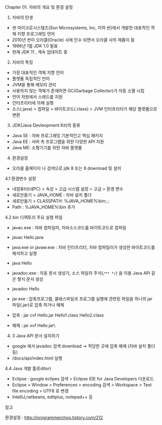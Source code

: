Chapter 01.  자바의 개요 및 환경 설정

1. 자바의 탄생

- 썬 마이크로시스템즈(Sun Microsystems, Inc, 이하 썬)에서 개발한 대표적인 객체 지향 프로그래밍 언어
- 2010년 썬이 오라클(Oracle) 사에 인수 되면서 오라클 사의 제품이 됨
- 1996년 1월 JDK 1.0 발표
- 현재 JDK 11 , 계속 업데이트 중

2. 자바의 특징

- 가장 대표적인 객체 지향 언어
- 플랫폼 독립적인 언어
- JVM을 통해 메모리 관리
- 사용하지 않는 객체가 존재하면 GC(Garbage Collector)가 자동 소멸 시킴
- 언어 차원에서 스레드를 지원
- 인터프리터에 의해 실행 
- 소스(.java) > 컴파일 > 바이트코드(.class) > JVM 인터프리터가 해당 플랫폼으로 변환

3. JDK(Java Devleopment Kit)의 종류

- Java SE : 자바 프로그래밍 기본적인고 핵심 패키지  
- Java EE : 서버 측 프로그램을 위한 다양한 API 지원
- Java ME: 소형기기를 위한 자바 플랫폼

4. 환경설정

- 오라클 홈페이지 나 검색으로 jdk 8 또는 9 download 및 설치

4.1 환경변수 설정

- 내컴퓨터(내PC) > 속성 > 고급 시스템 설정 > 고급 > 환경 변수
- 새로만들기 > JAVA_HOME : 자바 설치 폴더
- 새로만들기 > CLASSPATH: %JAVA_HOME%\bin;.;
- Path : %JAVA_HOME%\bin 추가

4.2 bin 디렉토리 주요 실행 파일

- javac.exe : 자바 컴파일러, 자바소스코드를 바이트코드로 컴파일
 - javac Hello.java

- java.exe or javaw.exe : 자바 인터프리터, 자바 컴파일러가 생성한 바이트코드를 해석하고 실행
 - java Hello

- javadoc.exe : 자동 문서 생성기, 소스 파일의 주석(`/** */`) 을 이용 Java API 같은 형식 문서 생성
 - javadoc Hello

- jar.exe : 압축프로그램, 클래스파일과 프로그램 실행에 관련된 파일을 하나의 jar 파일(.jar)로 압축 하거나 해제
 - 압축 : jar cvf Hello.jar Hello1.class Hello2.class
 - 해제 : jar xvf Hello.jar\

4. 3 Java API 문서 설치하기

- google 에서 javadoc 검색 download -> 적당한 곳에 압축 해제  (자바 설치 폴더 등)
- /docs/api/index.html 실행

4.4 Java 개발 툴(Editor)

- Eclipse : google eclipes 검색 > Eclipse IDE for Java Developers 다운로드
- Eclipse > Window > Preferences > encoding 검색 > Workspace > Text file encoding >  UTF8 로 변경
- IntelliJ,netbeans, editplus, notepad++ 등

참고

환경설정 : http://programmerchoo.tistory.com/212

